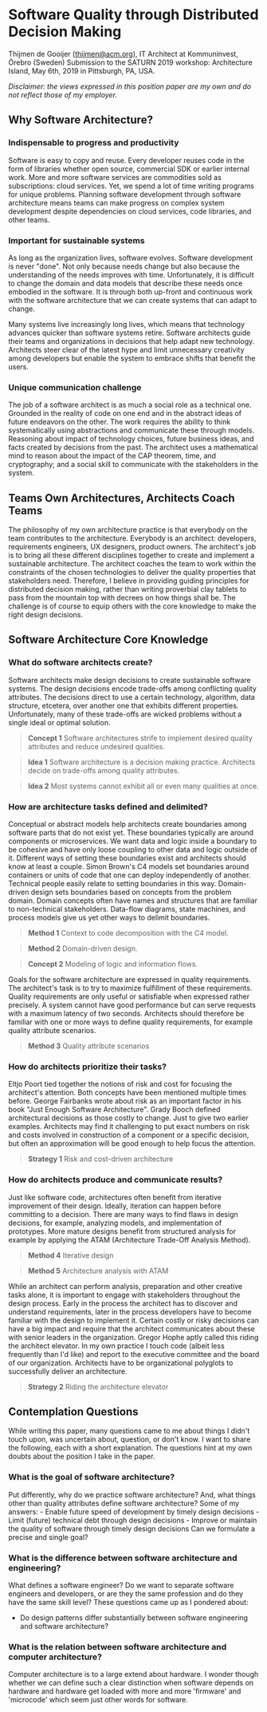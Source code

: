 # Software Quality through Distributed Decision Making
Thijmen de Gooijer (thijmen@acm.org), IT Architect at Kommuninvest, Örebro (Sweden)
Submission to the SATURN 2019 workshop: Architecture Island, May 6th, 2019 in Pittsburgh, PA, USA.

_Disclaimer: the views expressed in this position paper are my own and do not reflect those of my employer._

## Why Software Architecture?
### Indispensable to progress and productivity
Software is easy to copy and reuse. Every developer reuses code in the form of libraries whether open source, commercial SDK or earlier internal work. More and more software services are commodities sold as subscriptions: cloud services. Yet, we spend a lot of time writing programs for unique problems. Planning software development through software architecture means teams can make progress on complex system development despite dependencies on cloud services, code libraries, and other teams.

### Important for sustainable systems
As long as the organization lives, software evolves. Software development is never "done". Not only because needs change but also because the understanding of the needs improves with time. Unfortunately, it is difficult to change the domain and data models that describe these needs once embodied in the software. It is through both up-front and continuous work with the software architecture that we can create systems that can adapt to change.

Many systems live increasingly long lives, which means that technology advances quicker than software systems retire. Software architects guide their teams and organizations in decisions that help adapt new technology. Architects steer clear of the latest hype and limit unnecessary creativity among developers but enable the system to embrace shifts that benefit the users. 

### Unique communication challenge
The job of a software architect is as much a social role as a technical one. Grounded in the reality of code on one end and in the abstract ideas of future endeavors on the other. The work requires the ability to think systematically using abstractions and communicate these through models. Reasoning about impact of technology choices, future business ideas, and facts created by decisions from the past. The architect uses a mathematical mind to reason about the impact of the CAP theorem, time, and cryptography; and a social skill to communicate with the stakeholders in the system.

##  Teams Own Architectures, Architects Coach Teams
The philosophy of my own architecture practice is that everybody on the team contributes to the architecture. Everybody is an architect: developers, requirements engineers, UX designers, product owners. The architect's job is to bring all these different disciplines together to create and implement a sustainable architecture. The architect coaches the team to work within the constraints of the chosen technologies to deliver the quality properties that stakeholders need. Therefore, I believe in providing guiding principles for distributed decision making, rather than writing proverbial clay tablets to pass from the mountain top with decrees on how things shall be. The challenge is of course to equip others with the core knowledge to make the right design decisions. 

## Software Architecture Core Knowledge

### What do software architects create?
Software architects make design decisions to create sustainable software systems. The design decisions encode trade-offs among conflicting quality attributes. The decisions direct to use a certain technology, algorithm, data structure, etcetera, over another one that exhibits different properties. Unfortunately, many of these trade-offs are wicked problems without a single ideal or optimal solution.
>**Concept 1** Software architectures strife to implement desired quality attributes and reduce undesired qualities.

>**Idea 1** Software architecture is a decision making practice. Architects decide on trade-offs among quality attributes.

>**Idea 2** Most systems cannot exhibit all or even many qualities at once.

### How are architecture tasks defined and delimited?
Conceptual or abstract models help architects create boundaries among software parts that do not exist yet. These boundaries typically are around components or microservices. We want data and logic inside a boundary to be cohesive and have only loose coupling to other data and logic outside of it. Different ways of setting these boundaries exist and architects should know at least a couple. Simon Brown's C4 models set boundaries around containers or units of code that one can deploy independently of another. Technical people easily relate to setting boundaries in this way. Domain-driven design sets boundaries based on concepts from the problem domain. Domain concepts often have names and structures that are familiar to non-technical stakeholders. Data-flow diagrams, state machines, and process models give us yet other ways to delimit boundaries.

>**Method 1** Context to code decomposition with the C4 model.

>**Method 2** Domain-driven design.

>**Concept 2** Modeling of logic and information flows.

Goals for the software architecture are expressed in quality requirements. The architect's task is to try to maximize fulfillment of these requirements. Quality requirements are only useful or satisfiable when expressed rather precisely. A system cannot have good performance but can serve requests with a maximum latency of two seconds. Architects should therefore be familiar with one or more ways to define quality requirements, for example quality attribute scenarios.

>**Method 3** Quality attribute scenarios

### How do architects prioritize their tasks?
Eltjo Poort tied together the notions of risk and cost for focusing the architect's attention. Both concepts have been mentioned multiple times before. George Fairbanks wrote about risk as an important factor in his book "Just Enough Software Architecture". Grady Booch defined architectural decisions as those costly to change. Just to give two earlier examples. Architects may find it challenging to put exact numbers on risk and costs involved in construction of a component or a specific decision, but often an approximation will be good enough to help focus the attention.

>**Strategy 1** Risk and cost-driven architecture

### How do architects produce and communicate results?
Just like software code, architectures often benefit from iterative improvement of their design. Ideally, iteration can happen before committing to a decision. There are many ways to find flaws in design decisions, for example, analyzing models, and implementation of prototypes. More mature designs benefit from structured analysis for example by applying the ATAM (Architecture Trade-Off Analysis Method).

>**Method 4** Iterative design

>**Method 5** Architecture analysis with ATAM

While an architect can perform analysis, preparation and other creative tasks alone, it is important to engage with stakeholders throughout the design process. Early in the process the architect has to discover and understand requirements, later in the process developers have to become familiar with the design to implement it. Certain costly or risky decisions can have a big impact and require that the architect communicates about these with senior leaders in the organization. Gregor Hophe aptly called this riding the architect elevator. In my own practice I touch code (albeit less frequently than I'd like) and report to the executive committee and the board of our organization. Architects have to be organizational polyglots to successfully deliver an architecture.

>**Strategy 2** Riding the architecture elevator


## Contemplation Questions
While writing this paper, many questions came to me about things I didn't touch upon, was uncertain about, question, or don't know. I want to share the following, each with a short explanation. The questions hint at my own doubts about the position I take in the paper.

### What is the goal of software architecture?
Put differently, why do we practice software architecture? And, what things other than quality attributes define software architecture? Some of my answers:
	- Enable future speed of development by timely design decisions
	- Limit (future) technical debt through design decisions
	- Improve or maintain the quality of software through timely design decisions
Can we formulate a precise and single goal?

### What is the difference between software architecture and engineering?
What defines a software engineer? Do we want to separate software engineers and developers, or are they the same profession and do they have the same skill level? These questions came up as I pondered about:
- Do design patterns differ substantially between software engineering and software architecture?

### What is the relation between software architecture and computer architecture?
Computer architecture is to a large extend about hardware. I wonder though whether we can define such a clear distinction when software depends on hardware and hardware get loaded with more and more 'firmware' and 'microcode' which seem just other words for software.
